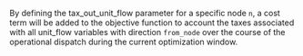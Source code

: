 By defining the tax\_out\_unit\_flow parameter for a specific node `n`, a cost term will be added to the objective function to account the taxes associated with all unit\_flow variables with direction `from_node` over the course of the operational dispatch during the current optimization window.

